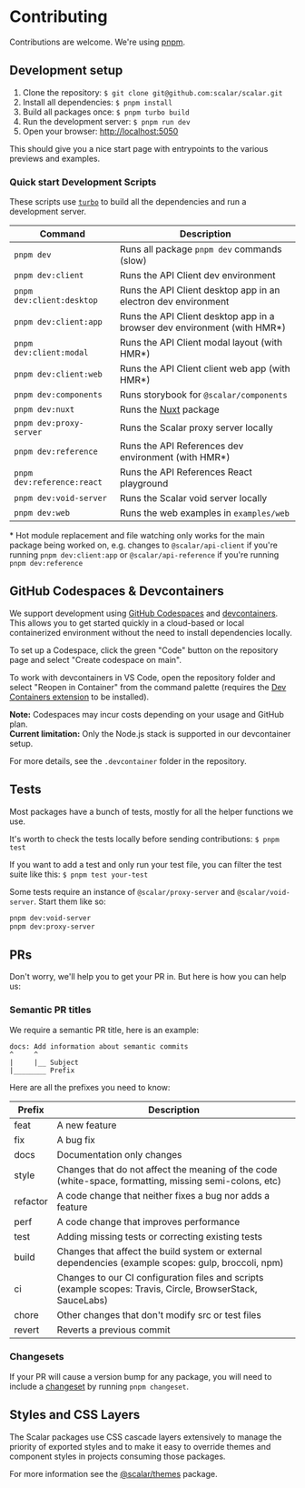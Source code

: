 # Contributing

Contributions are welcome. We're using [pnpm](https://pnpm.io/).

## Development setup

1. Clone the repository: `$ git clone git@github.com:scalar/scalar.git`
2. Install all dependencies: `$ pnpm install`
3. Build all packages once: `$ pnpm turbo build`
4. Run the development server: `$ pnpm run dev`
5. Open your browser: <http://localhost:5050>

This should give you a nice start page with entrypoints to the various previews and examples.

### Quick start Development Scripts

These scripts use [`turbo`](https://turbo.build/) to build all the dependencies and run a development server.

| Command                    | Description                                                               |
| -------------------------- | ------------------------------------------------------------------------- |
| `pnpm dev`                 | Runs all package `pnpm dev` commands (slow)                               |
| `pnpm dev:client`          | Runs the API Client dev environment                                       |
| `pnpm dev:client:desktop`  | Runs the API Client desktop app in an electron dev environment            |
| `pnpm dev:client:app`      | Runs the API Client desktop app in a browser dev environment (with HMR\*) |
| `pnpm dev:client:modal`    | Runs the API Client modal layout (with HMR\*)                             |
| `pnpm dev:client:web`      | Runs the API Client client web app (with HMR\*)                           |
| `pnpm dev:components`      | Runs storybook for `@scalar/components`                                   |
| `pnpm dev:nuxt`            | Runs the [Nuxt](https://nuxt.com/) package                                |
| `pnpm dev:proxy-server`    | Runs the Scalar proxy server locally                                      |
| `pnpm dev:reference`       | Runs the API References dev environment (with HMR\*)                      |
| `pnpm dev:reference:react` | Runs the API References React playground                                  |
| `pnpm dev:void-server`     | Runs the Scalar void server locally                                       |
| `pnpm dev:web`             | Runs the web examples in `examples/web`                                   |

\* Hot module replacement and file watching only works for the main package being worked on, e.g. changes to `@scalar/api-client` if you're running `pnpm dev:client:app` or `@scalar/api-reference` if you're running `pnpm dev:reference`

## GitHub Codespaces & Devcontainers

We support development using [GitHub Codespaces](https://github.com/features/codespaces) and [devcontainers](https://containers.dev/). This allows you to get started quickly in a cloud-based or local containerized environment without the need to install dependencies locally.

To set up a Codespace, click the green "Code" button on the repository page and select "Create codespace on main".

To work with devcontainers in VS Code, open the repository folder and select "Reopen in Container" from the command palette (requires the [Dev Containers extension](https://marketplace.visualstudio.com/items?itemName=ms-vscode-remote.remote-containers) to be installed).

**Note:** Codespaces may incur costs depending on your usage and GitHub plan.  
**Current limitation:** Only the Node.js stack is supported in our devcontainer setup.

For more details, see the `.devcontainer` folder in the repository.

## Tests

Most packages have a bunch of tests, mostly for all the helper functions we use.

It's worth to check the tests locally before sending contributions: `$ pnpm test`

If you want to add a test and only run your test file, you can filter the test suite like this: `$ pnpm test your-test`

Some tests require an instance of `@scalar/proxy-server` and `@scalar/void-server`. Start them like so:

```bash
pnpm dev:void-server
pnpm dev:proxy-server
```
## PRs

Don't worry, we'll help you to get your PR in. But here is how you can help us:

### Semantic PR titles

We require a semantic PR title, here is an example:

```
docs: Add information about semantic commits
^     ^
|     |__ Subject
|________ Prefix
```

Here are all the prefixes you need to know:

| Prefix   | Description                                                                                                 |
| -------- | ----------------------------------------------------------------------------------------------------------- |
| feat     | A new feature                                                                                               |
| fix      | A bug fix                                                                                                   |
| docs     | Documentation only changes                                                                                  |
| style    | Changes that do not affect the meaning of the code (white-space, formatting, missing semi-colons, etc)      |
| refactor | A code change that neither fixes a bug nor adds a feature                                                   |
| perf     | A code change that improves performance                                                                     |
| test     | Adding missing tests or correcting existing tests                                                           |
| build    | Changes that affect the build system or external dependencies (example scopes: gulp, broccoli, npm)         |
| ci       | Changes to our CI configuration files and scripts (example scopes: Travis, Circle, BrowserStack, SauceLabs) |
| chore    | Other changes that don't modify src or test files                                                           |
| revert   | Reverts a previous commit                                                                                   |

### Changesets

If your PR will cause a version bump for any package, you will need to include a [changeset](https://github.com/changesets/changesets/blob/main/docs/adding-a-changeset.md) by running `pnpm changeset`.

## Styles and CSS Layers

The Scalar packages use CSS cascade layers extensively to manage the priority of exported styles and to make it easy to override themes and component styles in projects consuming those packages.

For more information see the [@scalar/themes](./packages/themes/) package.
